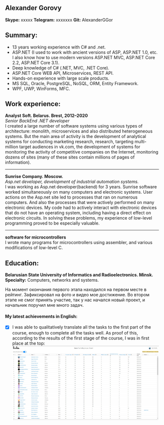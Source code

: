 ## Alexander Gorovy 
**Skype:** xxxxx 
**Telegram:** xxxxxxx 
**Git:**  AlexanderGGor

## Summary:
* 13 years working experience with C# and .net.
* ASP.NET (I used to work with ancient versions of ASP, ASP.NET 1.0, etc. I also know how to use modern versions   ASP.NET MVC, ASP.NET Core  2.2, ASP.NET Core 3.1).
* Deep knowledge of C# (.NET, MVC, .NET Core).
* ASP.NET Core WEB API, Microservices, REST API.
* Hands-on experience with large scale products.
* MS SQL, Oracle, PostgreSQL, NoSQL, ORM, Entity Framework.
* WPF, UWP, WinForms, MFC.

## Work experience: 
**Analyst Soft. Belarus. Brest, 2012–2020**  
_Senior BackEnd .NET developer_  
I created a large number of software systems using various types of architecture: monolith, microservices and also distributed heterogeneous systems.
But the main area of activity is the development of analytical systems for conducting marketing research, research, targeting multi-million target audiences in vk.com, the development of systems for monitoring the activity of competitive companies on the Internet, monitoring dozens of sites (many of these sites contain millions of pages of information).

---

**Sunrise Company. Moscow.**  
_Asp.net developer, development of industrial automation systems._  
I was working as Asp.net developer(backend) for 3 years. Sunrise software worked simultaneously on many computers and electronic systems. User actions on the Asp.net site led to processes that ran on numerous computers. And also the processes that were actively performed on many electronic devices. My code had to actively interact with electronic devices that do not have an operating system, including having a direct effect on electronic circuits. In solving these problems, my experience of low-level programming proved to be especially valuable.

---

**software for microcontrollers**  
I wrote many programs for microcontrollers using assembler, and various modifications of low-level C.

## Education:
**Belarusian State University of Informatics and Radioelectronics. Minsk.**  
**Specialty:** Computers, networks and systems.

На момент окончания первого этапа находился на первом месте в рейтинг. 
Зафиксировал на фото и видео мое достижение. Во втором этапе не смог принять участие, так у нас начался новый проект, и начальник поручил мне много задач. 

#### My latest achievements in English:
- [x]  I was able to qualitatively translate all the tasks to the first part of the course, enough to complete all the tasks well. As proof of this, according to the results of the first stage of the course, I was in first place at  the top: 
![Image of top](https://raw.githubusercontent.com/AlexanderGGor/rsschool-cv/gh-pages/img/top.jpg)




